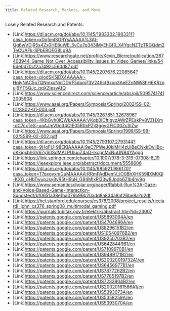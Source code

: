 ```yaml
---
title: Related Research, Markets, and More
---
```

Losely Related Research and Patents:
- [Link]https://dl.acm.org/doi/abs/10.1145/1983302.1983311?casa_token=xDq5mISGRYsAAAAA%3At-Qg6wVDjR5s4Zx0HE8uWE_5yCu7p343iMyEhGf0_X4YgcNZTzTRGQdm2TeCUAFk-SPbE8OEG8Lg9A
- [Link]https://www.researchgate.net/profile/Kevin_Bierre/publication/267403944_Game_Not_Over_Accessibility_Issues_in_Video_Games/links/546de0d70cf2a7492c560d87.pdf
- [Link]https://dl.acm.org/doi/abs/10.1145/2207676.2208564?casa_token=pIodSK5jDX4AAAAA:-HplyNAC5p7QNmxoNniDDVF5dopj73V249ctBxon3AeEZoNWi8hH6KRzouj6YT5QJc_qqXZlesyAfQ
- [Link]https://www.sciencedirect.com/science/article/abs/pii/S0957417412005908
- [Link]https://www.aaai.org/Papers/Symposia/Spring/2002/SS-02-01/SS02-01-003.pdf
- [Link]https://dl.acm.org/doi/abs/10.1145/3267851.3267896?casa_token=4KbGvh0lQWkAAAAA:VKqb0ICftlqvzAWrZPEakPv8VZHXm-dC7cxTeSj-uoAJmV0o34CtE05R0xPZjl3ggyGFlC00ZcSlZw
- [Link]https://www.aaai.org/Papers/Symposia/Spring/1999/SS-99-02/SS99-02-002.pdf
- [Link]https://dl.acm.org/doi/abs/10.1145/2793107.2793144?casa_token=9HoFU-98EKIAAAAA:9eC7PWeJ0kiMH4zUiBeCNkkEwiiBc-oKkigxbhGV67yS0SdMALPUIuoZ4aQ-IkcpnMxNuUN94YAggg
- [Link]https://link.springer.com/chapter/10.1007/978-3-319-07308-8_19
- [Link]https://ieeexplore.ieee.org/abstract/document/5558606
- [Link]https://dl.acm.org/doi/abs/10.1145/985921.986170?casa_token=T7qxgvxmGuMAAAAA:RRmPAdDemV_IO0BhXHK59IIXM0Ql-KXG_gHbTwupJsy8yR5tH9uH_G84MIxRl33w8Jpdp6Zlb4hy9g
- [Link]https://www.semanticscholar.org/paper/Rabbit-Run%3A-Gaze-and-Voice-Based-Game-Interaction-Sundstedt/bf0651a38e1ba076b96b20add8a834a8af26be8a?p2df
- [Link]https://hci.stanford.edu/courses/cs376/2008/project_results/ricciardi_john_cs376_spring08_multimodal_gaming.pdf
- [Link]https://journals.tubitak.gov.tr/elektrik/abstract.htm?id=23007
- [Link]https://patents.google.com/patent/US5893064A/en
- [Link]https://patents.google.com/patent/US4704696A/en
- [Link]https://patents.google.com/patent/US8296151B2/en
- [Link]https://patents.google.com/patent/US10540976B2/en
- [Link]https://patents.google.com/patent/US9250703B2/en
- [Link]https://patents.google.com/patent/US6428449B1/en
- [Link]https://patents.google.com/patent/US7109970B1/en
- [Link]https://patents.google.com/patent/US9489171B2/en
- [Link]https://patents.google.com/patent/US20020019732A1/en
- [Link]https://patents.google.com/patent/US6456977B1/en
- [Link]https://patents.google.com/patent/US7877262B2/en
- [Link]https://patents.google.com/patent/US7785197B2/en
- [Link]https://patents.google.com/patent/US7233904B2/en
- [Link]https://patents.google.com/patent/US20020161586A1/en
- [Link]https://patents.google.com/patent/US5393073A/en
- [Link]https://patents.google.com/patent/US5358259A/en
- [Link]https://patents.google.com/patent/US5393070A/en
